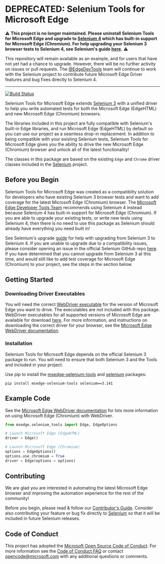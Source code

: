 # DEPRECATED: Selenium Tools for Microsoft Edge

<a name="deprecation"></a>
:warning: **This project is no longer maintained. Please uninstall Selenium Tools for Microsoft Edge and upgrade to [Selenium 4](https://www.selenium.dev/) which has built-in support for Microsoft Edge (Chromium). For help upgrading your Selenium 3 browser tests to Selenium 4, see Selenium's guide [here](https://www.selenium.dev/documentation/webdriver/getting_started/upgrade_to_selenium_4/).** :warning:

This repository will remain available as an example, and for users that have not yet had a chance to upgrade. However, there will be no further activity on issues or pull requests. The [@EdgeDevTools](https://twitter.com/EdgeDevTools) team will continue to work with the Selenium project to contribute future Microsoft Edge Driver features and bug fixes directly to Selenium 4.

* * * 

[![Build Status](https://dev.azure.com/ms/edge-selenium-tools/_apis/build/status/microsoft.edge-selenium-tools?branchName=master)](https://dev.azure.com/ms/edge-selenium-tools/_build/latest?definitionId=345&branchName=master)

Selenium Tools for Microsoft Edge extends [Selenium 3](https://github.com/SeleniumHQ/selenium/releases/tag/selenium-3.141.59) with a unified driver to help you write automated tests for both the Microsoft Edge (EdgeHTML) and new Microsoft Edge (Chromium) browsers.

The libraries included in this project are fully compatible with Selenium's built-in Edge libraries, and run Microsoft Edge (EdgeHTML) by default so you can use our project as a seamless drop-in replacement. In addition to being compatible with your existing Selenium tests, Selenium Tools for Microsoft Edge gives you the ability to drive the new Microsoft Edge (Chromium) browser and unlock all of the latest functionality!

The classes in this package are based on the existing ``Edge`` and ``Chrome`` driver classes included in the [Selenium](https://github.com/SeleniumHQ/selenium) project.

## Before you Begin

Selenium Tools for Microsoft Edge was created as a compatiblity solution for developers who have existing Selenium 3 browser tests and want to add coverage for the latest Microsoft Edge (Chromium) browser. The [Microsoft Edge Developer Tools Team](https://twitter.com/EdgeDevTools) recommends using Selenium 4 instead because Selenium 4 has built-in support for Microsoft Edge (Chromium). If you are able to upgrade your existing tests, or write new tests using Selenium 4, then there is no need to use this package as Selenium should already have everything you need built in!

See Selenium's upgrade [guide](https://www.selenium.dev/documentation/webdriver/getting_started/upgrade_to_selenium_4/) for help with upgrading from Selenium 3 to Selenium 4. If you are unable to upgrade due to a compatibility issues, please consider opening an issue in the official Selenium GitHub repo [here](https://github.com/SeleniumHQ/selenium/issues). If you have determined that you cannot upgrade from Selenium 3 at this time, and would still like to add test coverage for Microsoft Edge (Chromium) to your project, see the steps in the section below.

## Getting Started

### Downloading Driver Executables

You will need the correct [WebDriver executable][webdriver-download] for the version of Microsoft Edge you want to drive. The executables are not included with this package. WebDriver executables for all supported versions of Microsoft Edge are available for download [here][webdriver-download]. For more information, and instructions on downloading the correct driver for your browser, see the [Microsoft Edge WebDriver documentation][webdriver-chromium-docs].

### Installation

Selenium Tools for Microsoft Edge depends on the official Selenium 3 package to run. You will need to ensure that both Selenium 3 and the Tools and included in your project.

Use pip to install the [msedge-selenium-tools](https://pypi.org/project/msedge-selenium-tools/) and [selenium](https://pypi.org/project/selenium/3.141.0/) packages:

```
pip install msedge-selenium-tools selenium==3.141
```

## Example Code

See the [Microsoft Edge WebDriver documentation][webdriver-chromium-docs] for lots more information on using Microsoft Edge (Chromium) with WebDriver.

```python
from msedge.selenium_tools import Edge, EdgeOptions

# Launch Microsoft Edge (EdgeHTML)
driver = Edge()

# Launch Microsoft Edge (Chromium)
options = EdgeOptions()
options.use_chromium = True
driver = Edge(options = options)
```

## Contributing

We are glad you are interested in automating the latest Microsoft Edge browser and improving the automation experience for the rest of the community!

Before you begin, please read & follow our [Contributor's Guide](CONTRIBUTING.md). Consider also contributing your feature or bug fix directly to [Selenium](https://github.com/SeleniumHQ/selenium) so that it will be included in future Selenium releases.

## Code of Conduct

This project has adopted the [Microsoft Open Source Code of Conduct][conduct-code].
For more information see the [Code of Conduct FAQ][conduct-FAQ] or contact [opencode@microsoft.com][conduct-email] with any additional questions or comments.

[webdriver-download]: https://developer.microsoft.com/en-us/microsoft-edge/tools/webdriver/
[webdriver-chromium-docs]: https://docs.microsoft.com/en-us/microsoft-edge/webdriver-chromium
[conduct-code]: https://opensource.microsoft.com/codeofconduct/
[conduct-FAQ]: https://opensource.microsoft.com/codeofconduct/faq/
[conduct-email]: mailto:opencode@microsoft.com
